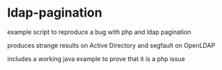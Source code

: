 # ldap-pagination

example script to reproduce a bug with php and ldap pagination

produces strange results on Active Directory and segfault on OpenLDAP

includes a working java example to prove that it is a php issue
